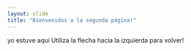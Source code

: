 ```yaml
---
layout: slide
title: "Bienvenidos a la segunda página!"
---
```

yo estuve aqui
Utiliza la flecha hacia la izquierda para volver!

